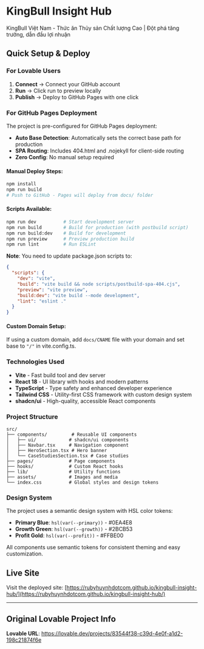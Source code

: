 # KingBull Insight Hub

KingBull Việt Nam - Thức ăn Thủy sản Chất lượng Cao | Đột phá tăng trưởng, dẫn đầu lợi nhuận

## Quick Setup & Deploy

### For Lovable Users
1. **Connect** → Connect your GitHub account
2. **Run** → Click run to preview locally  
3. **Publish** → Deploy to GitHub Pages with one click

### For GitHub Pages Deployment

The project is pre-configured for GitHub Pages deployment:

- **Auto Base Detection**: Automatically sets the correct base path for production
- **SPA Routing**: Includes 404.html and .nojekyll for client-side routing
- **Zero Config**: No manual setup required

#### Manual Deploy Steps:
```bash
npm install
npm run build
# Push to GitHub - Pages will deploy from docs/ folder
```

#### Scripts Available:
```bash
npm run dev          # Start development server
npm run build        # Build for production (with postbuild script)
npm run build:dev    # Build for development 
npm run preview      # Preview production build
npm run lint         # Run ESLint
```

**Note**: You need to update package.json scripts to:
```json
{
  "scripts": {
    "dev": "vite",
    "build": "vite build && node scripts/postbuild-spa-404.cjs",
    "preview": "vite preview",
    "build:dev": "vite build --mode development",
    "lint": "eslint ."
  }
}
```

#### Custom Domain Setup:
If using a custom domain, add `docs/CNAME` file with your domain and set base to `"/"` in vite.config.ts.

### Technologies Used

- **Vite** - Fast build tool and dev server
- **React 18** - UI library with hooks and modern patterns  
- **TypeScript** - Type safety and enhanced developer experience
- **Tailwind CSS** - Utility-first CSS framework with custom design system
- **shadcn/ui** - High-quality, accessible React components

### Project Structure

```
src/
├── components/         # Reusable UI components
│   ├── ui/            # shadcn/ui components
│   ├── Navbar.tsx     # Navigation component
│   ├── HeroSection.tsx # Hero banner
│   └── CaseStudiesSection.tsx # Case studies
├── pages/             # Page components
├── hooks/             # Custom React hooks
├── lib/               # Utility functions
├── assets/            # Images and media
└── index.css          # Global styles and design tokens
```

### Design System

The project uses a semantic design system with HSL color tokens:

- **Primary Blue**: `hsl(var(--primary))` - #0EA4E8
- **Growth Green**: `hsl(var(--growth))` - #2BCB53  
- **Profit Gold**: `hsl(var(--profit))` - #FFBE00

All components use semantic tokens for consistent theming and easy customization.

## Live Site

Visit the deployed site: [https://rubyhuynhdotcom.github.io/kingbull-insight-hub/](https://rubyhuynhdotcom.github.io/kingbull-insight-hub/)

---

## Original Lovable Project Info

**Lovable URL**: https://lovable.dev/projects/83544f38-c39d-4e0f-a1d2-198c21874f6e
